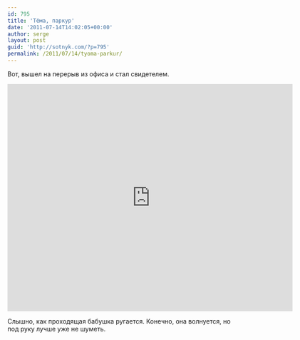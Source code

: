 ```yaml
---
id: 795
title: 'Тёма, паркур'
date: '2011-07-14T14:02:05+00:00'
author: serge
layout: post
guid: 'http://sotnyk.com/?p=795'
permalink: /2011/07/14/tyoma-parkur/
---
```


Вот, вышел на перерыв из офиса и стал свидетелем.

<iframe allowfullscreen="" frameborder="0" height="510" loading="lazy" src="http://www.youtube.com/embed/Wg5tG63qD00?rel=0" width="640"></iframe>

Слышно, как проходящая бабушка ругается. Конечно, она волнуется, но под руку лучше уже не шуметь.